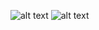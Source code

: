 ![alt text](https://img.shields.io/github/followers/UraganHokagi?label=%D0%9F%D0%9E%D0%94%D0%9F%D0%98%D0%A1%D0%A7%D0%98%D0%9A%D0%9E%D0%92&style=for-the-badge) 
![alt text](https://img.shields.io/github/downloads/UraganHokagi/There-Is-No-Game-Wrong-Dimension-v10.08.2020-/total?style=for-the-badge)

